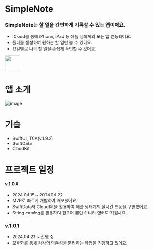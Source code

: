 # SimpleNote

### SimpleNote는 할 일을 간편하게 기록할 수 있는 앱이에요.
- iCloud를 통해 iPhone, iPad 등 애플 생태계의 모든 앱 연동되어요.
- 폴더를 생성하여 원하는 할 일만 볼 수 있어요.
- 요일별로 나의 할 일을 손쉽게 확인할 수 있어요.

[<img src="https://user-images.githubusercontent.com/74225754/219385221-650c28b5-92f8-46de-bc35-c78bfbd70ae5.png" height="50">](https://apps.apple.com/app/id6499097421)

# 앱 소개
![image](https://github.com/hogumachu/DDU-DO/assets/74225754/78a37ae8-e5bd-4037-b771-b2ec88cd15ee)

# 기술
* SwiftUI, TCA(v.1.9.3)
* SwiftData
* CloudKit

# 프로젝트 일정
#### v.1.0.0
- 2024.04.15 ~ 2024.04.22
- MVP로 빠르게 개발하여 배포했어요.
- SwiftData와 CloudKit을 활용하여 애플 생태계의 실시간 연동을 구현했어요.
- String catalog를 활용하여 한국어 뿐만 아니라 영어도 지원해요.

### v.1.0.1
- 2024.04.23 ~ 진행 중
- 모듈화를 통해 각각의 의존성을 분리하는 작업을 진행하고 있어요.
